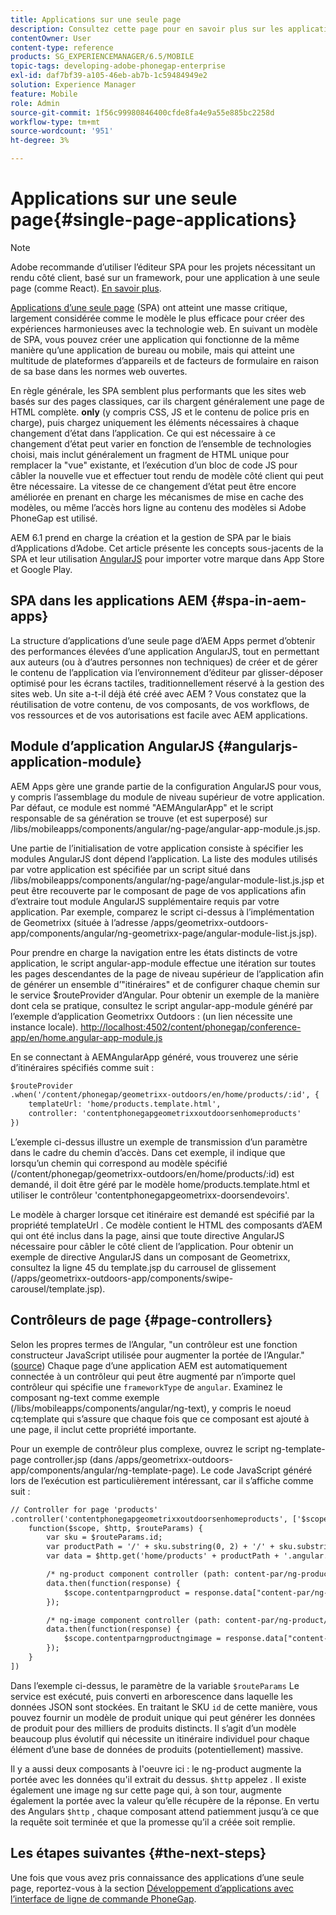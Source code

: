 ```yaml
---
title: Applications sur une seule page
description: Consultez cette page pour en savoir plus sur les applications d’une seule page, c’est-à-dire que vous pouvez créer une application qui fonctionne de la même manière qu’une application de bureau ou mobile.
contentOwner: User
content-type: reference
products: SG_EXPERIENCEMANAGER/6.5/MOBILE
topic-tags: developing-adobe-phonegap-enterprise
exl-id: daf7bf39-a105-46eb-ab7b-1c59484949e2
solution: Experience Manager
feature: Mobile
role: Admin
source-git-commit: 1f56c99980846400cfde8fa4e9a55e885bc2258d
workflow-type: tm+mt
source-wordcount: '951'
ht-degree: 3%

---
```


# Applications sur une seule page{#single-page-applications}

>[!NOTE]
>
>Adobe recommande d’utiliser l’éditeur SPA pour les projets nécessitant un rendu côté client, basé sur un framework, pour une application à une seule page (comme React). [En savoir plus](/help/sites-developing/spa-overview.md).

[Applications d’une seule page](https://en.wikipedia.org/wiki/Single-page_application) (SPA) ont atteint une masse critique, largement considérée comme le modèle le plus efficace pour créer des expériences harmonieuses avec la technologie web. En suivant un modèle de SPA, vous pouvez créer une application qui fonctionne de la même manière qu’une application de bureau ou mobile, mais qui atteint une multitude de plateformes d’appareils et de facteurs de formulaire en raison de sa base dans les normes web ouvertes.

En règle générale, les SPA semblent plus performants que les sites web basés sur des pages classiques, car ils chargent généralement une page de HTML complète. **only** (y compris CSS, JS et le contenu de police pris en charge), puis chargez uniquement les éléments nécessaires à chaque changement d’état dans l’application. Ce qui est nécessaire à ce changement d’état peut varier en fonction de l’ensemble de technologies choisi, mais inclut généralement un fragment de HTML unique pour remplacer la &quot;vue&quot; existante, et l’exécution d’un bloc de code JS pour câbler la nouvelle vue et effectuer tout rendu de modèle côté client qui peut être nécessaire. La vitesse de ce changement d’état peut être encore améliorée en prenant en charge les mécanismes de mise en cache des modèles, ou même l’accès hors ligne au contenu des modèles si Adobe PhoneGap est utilisé.

AEM 6.1 prend en charge la création et la gestion de SPA par le biais d’Applications d’Adobe. Cet article présente les concepts sous-jacents de la SPA et leur utilisation [AngularJS](https://angularjs.org/) pour importer votre marque dans App Store et Google Play.

## SPA dans les applications AEM {#spa-in-aem-apps}

La structure d’applications d’une seule page d’AEM Apps permet d’obtenir des performances élevées d’une application AngularJS, tout en permettant aux auteurs (ou à d’autres personnes non techniques) de créer et de gérer le contenu de l’application via l’environnement d’éditeur par glisser-déposer optimisé pour les écrans tactiles, traditionnellement réservé à la gestion des sites web. Un site a-t-il déjà été créé avec AEM ? Vous constatez que la réutilisation de votre contenu, de vos composants, de vos workflows, de vos ressources et de vos autorisations est facile avec AEM applications.

## Module d’application AngularJS {#angularjs-application-module}

AEM Apps gère une grande partie de la configuration AngularJS pour vous, y compris l’assemblage du module de niveau supérieur de votre application. Par défaut, ce module est nommé &quot;AEMAngularApp&quot; et le script responsable de sa génération se trouve (et est superposé) sur /libs/mobileapps/components/angular/ng-page/angular-app-module.js.jsp.

Une partie de l’initialisation de votre application consiste à spécifier les modules AngularJS dont dépend l’application. La liste des modules utilisés par votre application est spécifiée par un script situé dans /libs/mobileapps/components/angular/ng-page/angular-module-list.js.jsp et peut être recouverte par le composant de page de vos applications afin d’extraire tout module AngularJS supplémentaire requis par votre application. Par exemple, comparez le script ci-dessus à l’implémentation de Geometrixx (située à l’adresse /apps/geometrixx-outdoors-app/components/angular/ng-geometrixx-page/angular-module-list.js.jsp).

Pour prendre en charge la navigation entre les états distincts de votre application, le script angular-app-module effectue une itération sur toutes les pages descendantes de la page de niveau supérieur de l’application afin de générer un ensemble d’&quot;itinéraires&quot; et de configurer chaque chemin sur le service $routeProvider d’Angular. Pour obtenir un exemple de la manière dont cela se pratique, consultez le script angular-app-module généré par l’exemple d’application Geometrixx Outdoors : (un lien nécessite une instance locale). [http://localhost:4502/content/phonegap/conference-app/en/home.angular-app-module.js](http://localhost:4502/content/phonegap/conference-app/en/home.angular-app-module.js)

En se connectant à AEMAngularApp généré, vous trouverez une série d’itinéraires spécifiés comme suit :

```xml
$routeProvider
.when('/content/phonegap/geometrixx-outdoors/en/home/products/:id', {
    templateUrl: 'home/products.template.html',
    controller: 'contentphonegapgeometrixxoutdoorsenhomeproducts'
})
```

L’exemple ci-dessus illustre un exemple de transmission d’un paramètre dans le cadre du chemin d’accès. Dans cet exemple, il indique que lorsqu’un chemin qui correspond au modèle spécifié (/content/phonegap/geometrixx-outdoors/en/home/products/:id) est demandé, il doit être géré par le modèle home/products.template.html et utiliser le contrôleur &#39;contentphonegapgeometrixx-doorsendevoirs&#39;.

Le modèle à charger lorsque cet itinéraire est demandé est spécifié par la propriété templateUrl . Ce modèle contient le HTML des composants d’AEM qui ont été inclus dans la page, ainsi que toute directive AngularJS nécessaire pour câbler le côté client de l’application. Pour obtenir un exemple de directive AngularJS dans un composant de Geometrixx, consultez la ligne 45 du template.jsp du carrousel de glissement (/apps/geometrixx-outdoors-app/components/swipe-carousel/template.jsp).

## Contrôleurs de page {#page-controllers}

Selon les propres termes de l’Angular, &quot;un contrôleur est une fonction constructeur JavaScript utilisée pour augmenter la portée de l’Angular.&quot; ([source](https://docs.angularjs.org/guide/controller)) Chaque page d’une application AEM est automatiquement connectée à un contrôleur qui peut être augmenté par n’importe quel contrôleur qui spécifie une `frameworkType` de `angular`. Examinez le composant ng-text comme exemple (/libs/mobileapps/components/angular/ng-text), y compris le noeud cq:template qui s’assure que chaque fois que ce composant est ajouté à une page, il inclut cette propriété importante.

Pour un exemple de contrôleur plus complexe, ouvrez le script ng-template-page controller.jsp (dans /apps/geometrixx-outdoors-app/components/angular/ng-template-page). Le code JavaScript généré lors de l’exécution est particulièrement intéressant, car il s’affiche comme suit :

```xml
// Controller for page 'products'
.controller('contentphonegapgeometrixxoutdoorsenhomeproducts', ['$scope', '$http', '$routeParams',
    function($scope, $http, $routeParams) {
        var sku = $routeParams.id;
        var productPath = '/' + sku.substring(0, 2) + '/' + sku.substring(0, 4) + '/' + sku;
        var data = $http.get('home/products' + productPath + '.angular.json' + cacheKiller);

        /* ng-product component controller (path: content-par/ng-product) */
        data.then(function(response) {
            $scope.contentparngproduct = response.data["content-par/ng-product"].items;
        });

        /* ng-image component controller (path: content-par/ng-product/ng-image) */
        data.then(function(response) {
            $scope.contentparngproductngimage = response.data["content-par/ng-product/ng-image"].items;
        });
    }
])
```

Dans l’exemple ci-dessus, le paramètre de la variable `$routeParams` Le service est exécuté, puis converti en arborescence dans laquelle les données JSON sont stockées. En traitant le SKU `id` de cette manière, vous pouvez fournir un modèle de produit unique qui peut générer les données de produit pour des milliers de produits distincts. Il s’agit d’un modèle beaucoup plus évolutif qui nécessite un itinéraire individuel pour chaque élément d’une base de données de produits (potentiellement) massive.

Il y a aussi deux composants à l&#39;oeuvre ici : le ng-product augmente la portée avec les données qu&#39;il extrait du dessus. `$http` appelez . Il existe également une image ng sur cette page qui, à son tour, augmente également la portée avec la valeur qu’elle récupère de la réponse. En vertu des Angulars `$http` , chaque composant attend patiemment jusqu’à ce que la requête soit terminée et que la promesse qu’il a créée soit remplie.

## Les étapes suivantes {#the-next-steps}

Une fois que vous avez pris connaissance des applications d’une seule page, reportez-vous à la section [Développement d’applications avec l’interface de ligne de commande PhoneGap](/help/mobile/phonegap-apps-pg-cli.md).
